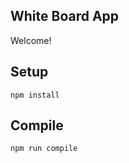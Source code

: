 White Board App
---

Welcome!


Setup
---

```
npm install
```

Compile
---

```
npm run compile
```